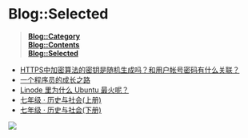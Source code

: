 # Blog::Selected
> **[Blog::Category](/blog/category/)**  
> **[Blog::Contents](/blog/contents)**  
> **[Blog::Selected](/blog/)**

* [HTTPS中加密算法的密钥是随机生成吗？和用户帐号密码有什么关联？](2019/yV0Mes7HLjnFfZeR)
* [一个程序员的成长之路](2019/MgXZH4Scw6Lckg9C)
* [Linode 里为什么 Ubuntu 最火呢？](2019/nlVS8t83aWpb1X3F)
* [七年级 · 历史与社会(上册)](2019/dphjWD2ClYM7TOAK)
* [七年级 · 历史与社会(下册)](2019/Q0pYpZeNhOi0Wm5v)

![](https://ww2.sinaimg.cn/large/005BYqpgly1g01dwo3j72j308c01o080.jpg)

